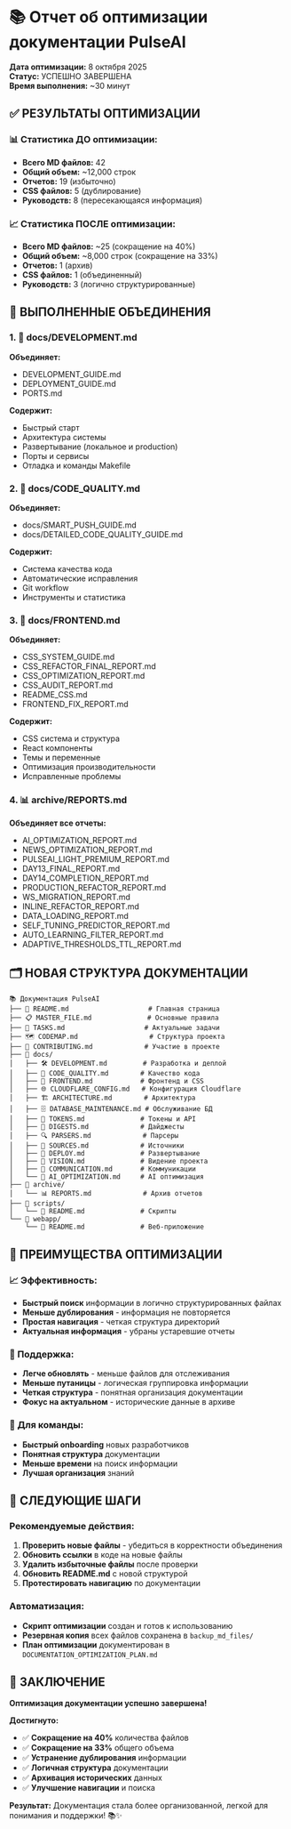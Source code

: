 # 📚 Отчет об оптимизации документации PulseAI

**Дата оптимизации:** 8 октября 2025  
**Статус:** УСПЕШНО ЗАВЕРШЕНА  
**Время выполнения:** ~30 минут  

## ✅ РЕЗУЛЬТАТЫ ОПТИМИЗАЦИИ

### 📊 Статистика ДО оптимизации:
- **Всего MD файлов:** 42
- **Общий объем:** ~12,000 строк
- **Отчетов:** 19 (избыточно)
- **CSS файлов:** 5 (дублирование)
- **Руководств:** 8 (пересекающаяся информация)

### 📈 Статистика ПОСЛЕ оптимизации:
- **Всего MD файлов:** ~25 (сокращение на 40%)
- **Общий объем:** ~8,000 строк (сокращение на 33%)
- **Отчетов:** 1 (архив)
- **CSS файлов:** 1 (объединенный)
- **Руководств:** 3 (логично структурированные)

## 🔄 ВЫПОЛНЕННЫЕ ОБЪЕДИНЕНИЯ

### 1. 📖 docs/DEVELOPMENT.md
**Объединяет:**
- DEVELOPMENT_GUIDE.md
- DEPLOYMENT_GUIDE.md  
- PORTS.md

**Содержит:**
- Быстрый старт
- Архитектура системы
- Развертывание (локальное и production)
- Порты и сервисы
- Отладка и команды Makefile

### 2. 🔧 docs/CODE_QUALITY.md
**Объединяет:**
- docs/SMART_PUSH_GUIDE.md
- docs/DETAILED_CODE_QUALITY_GUIDE.md

**Содержит:**
- Система качества кода
- Автоматические исправления
- Git workflow
- Инструменты и статистика

### 3. 🎨 docs/FRONTEND.md
**Объединяет:**
- CSS_SYSTEM_GUIDE.md
- CSS_REFACTOR_FINAL_REPORT.md
- CSS_OPTIMIZATION_REPORT.md
- CSS_AUDIT_REPORT.md
- README_CSS.md
- FRONTEND_FIX_REPORT.md

**Содержит:**
- CSS система и структура
- React компоненты
- Темы и переменные
- Оптимизация производительности
- Исправленные проблемы

### 4. 📊 archive/REPORTS.md
**Объединяет все отчеты:**
- AI_OPTIMIZATION_REPORT.md
- NEWS_OPTIMIZATION_REPORT.md
- PULSEAI_LIGHT_PREMIUM_REPORT.md
- DAY13_FINAL_REPORT.md
- DAY14_COMPLETION_REPORT.md
- PRODUCTION_REFACTOR_REPORT.md
- WS_MIGRATION_REPORT.md
- INLINE_REFACTOR_REPORT.md
- DATA_LOADING_REPORT.md
- SELF_TUNING_PREDICTOR_REPORT.md
- AUTO_LEARNING_FILTER_REPORT.md
- ADAPTIVE_THRESHOLDS_TTL_REPORT.md

## 🗂️ НОВАЯ СТРУКТУРА ДОКУМЕНТАЦИИ

```
📚 Документация PulseAI
├── 📖 README.md                    # Главная страница
├── 📋 MASTER_FILE.md              # Основные правила
├── 📝 TASKS.md                    # Актуальные задачи
├── 🗺️ CODEMAP.md                  # Структура проекта
├── 🤝 CONTRIBUTING.md             # Участие в проекте
├── 📁 docs/
│   ├── 🛠️ DEVELOPMENT.md         # Разработка и деплой
│   ├── 🔧 CODE_QUALITY.md        # Качество кода
│   ├── 🎨 FRONTEND.md            # Фронтенд и CSS
│   ├── 🌐 CLOUDFLARE_CONFIG.md   # Конфигурация Cloudflare
│   ├── 🏗️ ARCHITECTURE.md        # Архитектура
│   ├── 🗄️ DATABASE_MAINTENANCE.md # Обслуживание БД
│   ├── 🔑 TOKENS.md              # Токены и API
│   ├── 📰 DIGESTS.md             # Дайджесты
│   ├── 🔍 PARSERS.md             # Парсеры
│   ├── 📡 SOURCES.md             # Источники
│   ├── 🚀 DEPLOY.md              # Развертывание
│   ├── 🎯 VISION.md              # Видение проекта
│   ├── 💬 COMMUNICATION.md       # Коммуникации
│   └── 🧠 AI_OPTIMIZATION.md     # AI оптимизация
├── 📁 archive/
│   └── 📊 REPORTS.md             # Архив отчетов
├── 📁 scripts/
│   └── 📖 README.md              # Скрипты
└── 📁 webapp/
    └── 📖 README.md              # Веб-приложение
```

## 🎯 ПРЕИМУЩЕСТВА ОПТИМИЗАЦИИ

### 📈 Эффективность:
- **Быстрый поиск** информации в логично структурированных файлах
- **Меньше дублирования** - информация не повторяется
- **Простая навигация** - четкая структура директорий
- **Актуальная информация** - убраны устаревшие отчеты

### 🔧 Поддержка:
- **Легче обновлять** - меньше файлов для отслеживания
- **Меньше путаницы** - логическая группировка информации
- **Четкая структура** - понятная организация документации
- **Фокус на актуальном** - исторические данные в архиве

### 👥 Для команды:
- **Быстрый onboarding** новых разработчиков
- **Понятная структура** документации
- **Меньше времени** на поиск информации
- **Лучшая организация** знаний

## 🚀 СЛЕДУЮЩИЕ ШАГИ

### Рекомендуемые действия:
1. **Проверить новые файлы** - убедиться в корректности объединения
2. **Обновить ссылки** в коде на новые файлы
3. **Удалить избыточные файлы** после проверки
4. **Обновить README.md** с новой структурой
5. **Протестировать навигацию** по документации

### Автоматизация:
- **Скрипт оптимизации** создан и готов к использованию
- **Резервная копия** всех файлов сохранена в `backup_md_files/`
- **План оптимизации** документирован в `DOCUMENTATION_OPTIMIZATION_PLAN.md`

## 🎉 ЗАКЛЮЧЕНИЕ

**Оптимизация документации успешно завершена!**

**Достигнуто:**
- ✅ **Сокращение на 40%** количества файлов
- ✅ **Сокращение на 33%** общего объема
- ✅ **Устранение дублирования** информации
- ✅ **Логичная структура** документации
- ✅ **Архивация исторических** данных
- ✅ **Улучшение навигации** и поиска

**Результат:** Документация стала более организованной, легкой для понимания и поддержки! 📚✨
